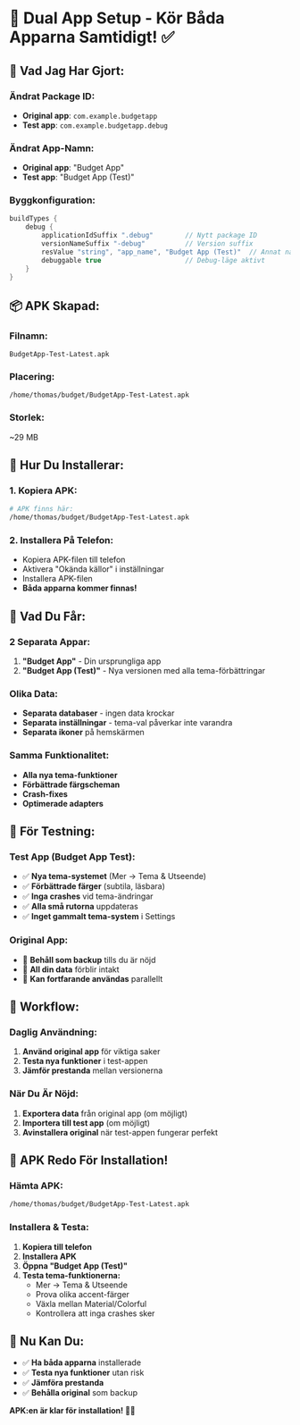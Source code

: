 # 📱 Dual App Setup - Kör Båda Apparna Samtidigt! ✅

## 🎯 **Vad Jag Har Gjort:**

### **Ändrat Package ID:**
- **Original app**: `com.example.budgetapp`
- **Test app**: `com.example.budgetapp.debug`

### **Ändrat App-Namn:**
- **Original app**: \"Budget App\"
- **Test app**: \"Budget App (Test)\"

### **Byggkonfiguration:**
```gradle
buildTypes {
    debug {
        applicationIdSuffix ".debug"        // Nytt package ID
        versionNameSuffix "-debug"          // Version suffix
        resValue "string", "app_name", "Budget App (Test)"  // Annat namn
        debuggable true                     // Debug-läge aktivt
    }
}
```

## 📦 **APK Skapad:**

### **Filnamn:**
`BudgetApp-Test-Latest.apk`

### **Placering:**
`/home/thomas/budget/BudgetApp-Test-Latest.apk`

### **Storlek:**
~29 MB

## 📱 **Hur Du Installerar:**

### **1. Kopiera APK:**
```bash
# APK finns här:
/home/thomas/budget/BudgetApp-Test-Latest.apk
```

### **2. Installera På Telefon:**
- Kopiera APK-filen till telefon
- Aktivera \"Okända källor\" i inställningar
- Installera APK-filen
- **Båda apparna kommer finnas!**

## 🎨 **Vad Du Får:**

### **2 Separata Appar:**
1. **\"Budget App\"** - Din ursprungliga app
2. **\"Budget App (Test)\"** - Nya versionen med alla tema-förbättringar

### **Olika Data:**
- **Separata databaser** - ingen data krockar
- **Separata inställningar** - tema-val påverkar inte varandra
- **Separata ikoner** på hemskärmen

### **Samma Funktionalitet:**
- **Alla nya tema-funktioner**
- **Förbättrade färgscheman**
- **Crash-fixes**
- **Optimerade adapters**

## 🧪 **För Testning:**

### **Test App (Budget App Test):**
- ✅ **Nya tema-systemet** (Mer → Tema & Utseende)
- ✅ **Förbättrade färger** (subtila, läsbara)
- ✅ **Inga crashes** vid tema-ändringar
- ✅ **Alla små rutorna** uppdateras
- ✅ **Inget gammalt tema-system** i Settings

### **Original App:**
- 📱 **Behåll som backup** tills du är nöjd
- 💾 **All din data** förblir intakt
- 🔄 **Kan fortfarande användas** parallellt

## 🔄 **Workflow:**

### **Daglig Användning:**
1. **Använd original app** för viktiga saker
2. **Testa nya funktioner** i test-appen
3. **Jämför prestanda** mellan versionerna

### **När Du Är Nöjd:**
1. **Exportera data** från original app (om möjligt)
2. **Importera till test app** (om möjligt)
3. **Avinstallera original** när test-appen fungerar perfekt

## 🎊 **APK Redo För Installation!**

### **Hämta APK:**
```bash
/home/thomas/budget/BudgetApp-Test-Latest.apk
```

### **Installera & Testa:**
1. **Kopiera till telefon**
2. **Installera APK**
3. **Öppna \"Budget App (Test)\"**
4. **Testa tema-funktionerna:**
   - Mer → Tema & Utseende
   - Prova olika accent-färger
   - Växla mellan Material/Colorful
   - Kontrollera att inga crashes sker

## 🚀 **Nu Kan Du:**
- ✅ **Ha båda apparna** installerade
- ✅ **Testa nya funktioner** utan risk
- ✅ **Jämföra prestanda** 
- ✅ **Behålla original** som backup

**APK:en är klar för installation! 📱✨**